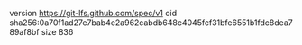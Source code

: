 version https://git-lfs.github.com/spec/v1
oid sha256:0a70f1ad27e7bab4e2a962cabdb648c4045fcf31bfe6551b1fdc8dea789af8bf
size 836
